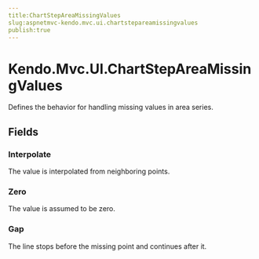 ```yaml
---
title:ChartStepAreaMissingValues
slug:aspnetmvc-kendo.mvc.ui.chartstepareamissingvalues
publish:true
---
```


# Kendo.Mvc.UI.ChartStepAreaMissingValues
Defines the behavior for handling missing values in area series.

## Fields
### Interpolate
The value is interpolated from neighboring points.
### Zero
The value is assumed to be zero.
### Gap
The line stops before the missing point and continues after it.




